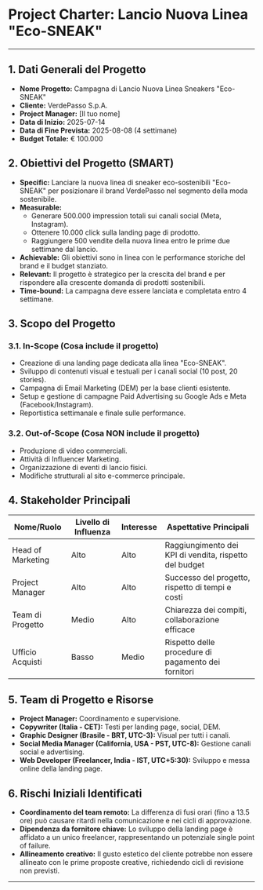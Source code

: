 
# Project Charter: Lancio Nuova Linea "Eco-SNEAK"

---

## 1. Dati Generali del Progetto

- **Nome Progetto:** Campagna di Lancio Nuova Linea Sneakers "Eco-SNEAK"
- **Cliente:** VerdePasso S.p.A.
- **Project Manager:** [Il tuo nome]
- **Data di Inizio:** 2025-07-14
- **Data di Fine Prevista:** 2025-08-08 (4 settimane)
- **Budget Totale:** € 100.000

## 2. Obiettivi del Progetto (SMART)

- **Specific:** Lanciare la nuova linea di sneaker eco-sostenibili "Eco-SNEAK" per posizionare il brand VerdePasso nel segmento della moda sostenibile.
- **Measurable:**
  - Generare 500.000 impression totali sui canali social (Meta, Instagram).
  - Ottenere 10.000 click sulla landing page di prodotto.
  - Raggiungere 500 vendite della nuova linea entro le prime due settimane dal lancio.
- **Achievable:** Gli obiettivi sono in linea con le performance storiche del brand e il budget stanziato.
- **Relevant:** Il progetto è strategico per la crescita del brand e per rispondere alla crescente domanda di prodotti sostenibili.
- **Time-bound:** La campagna deve essere lanciata e completata entro 4 settimane.

## 3. Scopo del Progetto

### 3.1. In-Scope (Cosa include il progetto)

- Creazione di una landing page dedicata alla linea "Eco-SNEAK".
- Sviluppo di contenuti visual e testuali per i canali social (10 post, 20 stories).
- Campagna di Email Marketing (DEM) per la base clienti esistente.
- Setup e gestione di campagne Paid Advertising su Google Ads e Meta (Facebook/Instagram).
- Reportistica settimanale e finale sulle performance.

### 3.2. Out-of-Scope (Cosa NON include il progetto)

- Produzione di video commerciali.
- Attività di Influencer Marketing.
- Organizzazione di eventi di lancio fisici.
- Modifiche strutturali al sito e-commerce principale.

## 4. Stakeholder Principali

| Nome/Ruolo             | Livello di Influenza | Interesse | Aspettative Principali                               |
| ---------------------- | -------------------- | --------- | ---------------------------------------------------- |
| Head of Marketing      | Alto                 | Alto      | Raggiungimento dei KPI di vendita, rispetto del budget |
| Project Manager        | Alto                 | Alto      | Successo del progetto, rispetto di tempi e costi     |
| Team di Progetto       | Medio                | Alto      | Chiarezza dei compiti, collaborazione efficace       |
| Ufficio Acquisti       | Basso                | Medio     | Rispetto delle procedure di pagamento dei fornitori  |

## 5. Team di Progetto e Risorse

- **Project Manager:** Coordinamento e supervisione.
- **Copywriter (Italia - CET):** Testi per landing page, social, DEM.
- **Graphic Designer (Brasile - BRT, UTC-3):** Visual per tutti i canali.
- **Social Media Manager (California, USA - PST, UTC-8):** Gestione canali social e advertising.
- **Web Developer (Freelancer, India - IST, UTC+5:30):** Sviluppo e messa online della landing page.

## 6. Rischi Iniziali Identificati

- **Coordinamento del team remoto:** La differenza di fusi orari (fino a 13.5 ore) può causare ritardi nella comunicazione e nei cicli di approvazione.
- **Dipendenza da fornitore chiave:** Lo sviluppo della landing page è affidato a un unico freelancer, rappresentando un potenziale single point of failure.
- **Allineamento creativo:** Il gusto estetico del cliente potrebbe non essere allineato con le prime proposte creative, richiedendo cicli di revisione non previsti.

---

